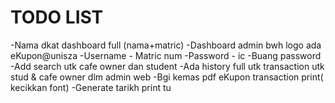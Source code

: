 # TODO LIST

-Nama dkat dashboard full (nama+matric)
-Dashboard admin bwh logo ada eKupon@unisza
-Username - Matric num
-Password - ic
-Buang password
-Add search utk cafe owner dan student
-Ada history full utk transaction utk stud & cafe owner dlm admin web
-Bgi kemas pdf eKupon transaction print( kecikkan font)
-Generate tarikh print tu
